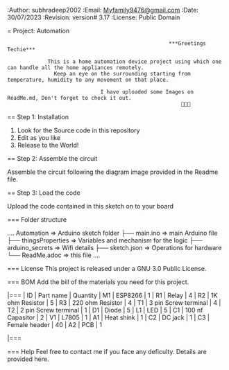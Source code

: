 :Author: subhradeep2002
:Email: Myfamily9476@gmail.com
:Date: 30/07/2023
:Revision: version# 3.17
:License: Public Domain

= Project: Automation

```
                                                    ***Greetings Techie***

             This is a home automation device project using which one can handle all the home appliances remotely.
               Keep an eye on the surrounding starting from temperature, humidity to any movement on that place.

                              I have uploaded some Images on ReadMe.md, Don't forget to check it out.
                                                        🙂🙂🙂

```
== Step 1: Installation

1. Look for the Source code in this repository
2. Edit as you like
3. Release to the World!

== Step 2: Assemble the circuit

Assemble the circuit following the diagram image provided in the Readme file.

== Step 3: Load the code

Upload the code contained in this sketch on to your board

=== Folder structure

....
  Automation              => Arduino sketch folder
  ├── main.ino            => main Arduino file
  ├── thingsProperties    => Variables and mechanism for the logic 
  ├── arduino_secrets     => Wifi details
  ├── sketch.json         => Operations for hardware
  └── ReadMe.adoc         => this file
....

=== License
This project is released under a GNU 3.0 Public License.

=== BOM
Add the bill of the materials you need for this project.

|===
| ID | Part name            | Quantity
| M1 | ESP8266              | 1
| R1 | Relay                | 4
| R2 | 1K ohm Resistor      | 5
| R3 | 220 ohm Resistor     | 4
| T1 | 3 pin Screw terminal | 4
| T2 | 2 pin Screw terminal | 1
| D1 | Diode                | 5
| L1 | LED                  | 5
| C1 | 100 nf Capasitor     | 2
| V1 | L7805                | 1
| A1 | Heat shink           | 1
| C2 | DC jack              | 1
| C3 | Female header        | 40
| A2 | PCB                  | 1
     
|===

=== Help
Feel free to contact me if you face any deficulty. Details are provided here.
